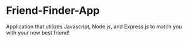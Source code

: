 # Friend-Finder-App
Application that utilizes Javascript, Node.js, and Express.js to match you with your new best friend!
